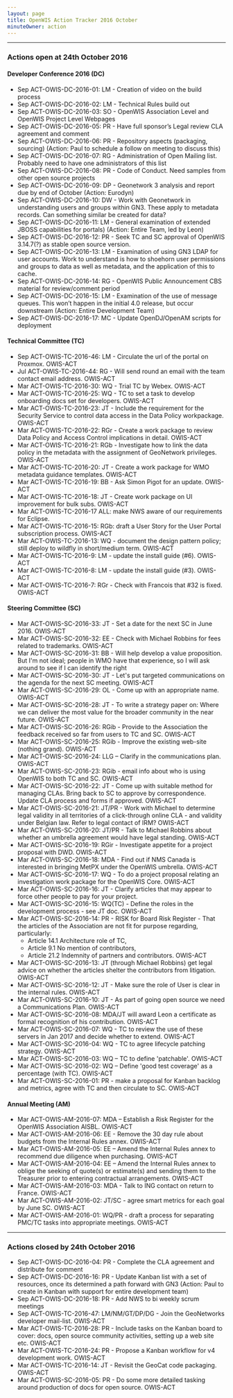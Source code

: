 ```yaml
---
layout: page
title: OpenWIS Action Tracker 2016 October
minuteOwner: action
---
```


---

### Actions open at 24th October 2016

#### Developer Conference 2016 (DC)

- Sep ACT-OWIS-DC-2016-01: LM - Creation of video on the build process
- Sep ACT-OWIS-DC-2016-02: LM - Technical Rules build out
- Sep ACT-OWIS-DC-2016-03: SO - OpenWIS Association Level and OpenWIS Project Level Webpages
- Sep ACT-OWIS-DC-2016-05: PR - Have full sponsor’s Legal review CLA agreement and comment
- Sep ACT-OWIS-DC-2016-06: PR - Repository aspects (packaging, sourcing) (Action: Paul to schedule a follow on meeting to discuss this)
- Sep ACT-OWIS-DC-2016-07: RG - Administration of Open Mailing list. Probably need to have one administrators of this list
- Sep ACT-OWIS-DC-2016-08: PR - Code of Conduct. Need samples from other open source projects
- Sep ACT-OWIS-DC-2016-09: DP - Geonetwork 3 analysis and report due by end of October (Action: Eurodyn)
- Sep ACT-OWIS-DC-2016-10: DW - Work with Geonetwork in understanding users and groups within GN3. These apply to metadata records. Can something similar be created for data?
- Sep ACT-OWIS-DC-2016-11: LM - General examination of extended JBOSS capabilities for portals) (Action: Entire Team, led by Leon)
- Sep ACT-OWIS-DC-2016-12: PR - Seek TC and SC approval of OpenWIS 3.14.7(?) as stable open source version.
- Sep ACT-OWIS-DC-2016-13: LM - Examination of using GN3 LDAP for user accounts. Work to understand is how to shoehorn user permissions and groups to data as well as metadata, and the application of this to cache.
- Sep ACT-OWIS-DC-2016-14: RG - OpenWIS Public Announcement CBS material for review/comment period
- Sep ACT-OWIS-DC-2016-15: LM - Examination of the use of message queues. This won’t happen in the initial 4.0 release, but occur downstream (Action: Entire Development Team)
- Sep ACT-OWIS-DC-2016-17: MC - Update OpenDJ/OpenAM scripts for deployment

#### Technical Committee (TC)

- Sep ACT-OWIS-TC-2016-46: LM - Circulate the url of the portal on Proxmox. OWIS-ACT
- Jul ACT-OWIS-TC-2016-44: RG - Will send round an email with the team contact email address. OWIS-ACT
- Mar ACT-OWIS-TC-2016-30: WQ - Trial TC by Webex. OWIS-ACT
- Mar ACT-OWIS-TC-2016-25: WQ - TC to set a task to develop onboarding docs set for developers. OWIS-ACT
- Mar ACT-OWIS-TC-2016-23: JT - Include the requirement for the Security Service to control data access in the Data Policy workpackage. OWIS-ACT
- Mar ACT-OWIS-TC-2016-22: RGr - Create a work package to review Data Policy and Access Control implications in detail. OWIS-ACT
- Mar ACT-OWIS-TC-2016-21: RGb - Investigate how to link the data policy in the metadata with the assignment of GeoNetwork privileges. OWIS-ACT
- Mar ACT-OWIS-TC-2016-20: JT - Create a work package for WMO metadata guidance templates. OWIS-ACT
- Mar ACT-OWIS-TC-2016-19: BB - Ask Simon Pigot for an update. OWIS-ACT
- Mar ACT-OWIS-TC-2016-18: JT - Create work package on UI improvement for bulk subs. OWIS-ACT
- Mar ACT-OWIS-TC-2016-17 ALL: make NWS aware of our requirements for Eclipse.
- Mar ACT-OWIS-TC-2016-15: RGb: draft a User Story for the User Portal subscription process. OWIS-ACT
- Mar ACT-OWIS-TC-2016-13: WQ - document the design pattern policy; still deploy to wildfly in short/medium term. OWIS-ACT
- Mar ACT-OWIS-TC-2016-9: LM - update the install guide (#6). OWIS-ACT
- Mar ACT-OWIS-TC-2016-8: LM - update the install guide (#3). OWIS-ACT
- Mar ACT-OWIS-TC-2016-7: RGr - Check with Francois that #32 is fixed. OWIS-ACT

#### Steering Committee (SC)

- Mar ACT-OWIS-SC-2016-33: JT - Set a date for the next SC in June 2016. OWIS-ACT
- Mar ACT-OWIS-SC-2016-32: EE - Check with Michael Robbins for fees related to trademarks. OWIS-ACT
- Mar ACT-OWIS-SC-2016-31: BB - Will help develop a value proposition.  But I'm not ideal; people in WMO have that experience, so I will ask around to see if I can identify the right
- Mar ACT-OWIS-SC-2016-30: JT - Let's put targeted communications on the agenda for the next SC meeting. OWIS-ACT
- Mar ACT-OWIS-SC-2016-29: OL - Come up with an appropriate name. OWIS-ACT
- Mar ACT-OWIS-SC-2016-28: JT - To write a strategy paper on: Where we can deliver the most value for the broader community in the near future. OWIS-ACT
- Mar ACT-OWIS-SC-2016-26: RGib - Provide to the Association the feedback received so far from users to TC and SC. OWIS-ACT
- Mar ACT-OWIS-SC-2016-25: RGib - Improve the existing web-site (nothing grand). OWIS-ACT
- Mar ACT-OWIS-SC-2016-24: LLG – Clarify in the communications plan. OWIS-ACT
- Mar ACT-OWIS-SC-2016-23: RGib - email info about who is using OpenWIS to both TC and SC. OWIS-ACT
- Mar ACT-OWIS-SC-2016-22: JT - Come up with suitable method for managing CLAs.  Bring back to SC to approve by correspondence.  Update CLA process and forms if approved. OWIS-ACT
- Mar ACT-OWIS-SC-2016-21: JT/PR - Work with Michael to determine legal validity in all territories of a click-through online CLA - and validity under Belgian law.  Refer to legal contact of IRM? OWIS-ACT
- Mar ACT-OWIS-SC-2016-20: JT/PR - Talk to Michael Robbins about whether an umbrella agreement would have legal standing. OWIS-ACT
- Mar ACT-OWIS-SC-2016-19: RGir - Investigate appetite for a project proposal with DWD. OWIS-ACT
- Mar ACT-OWIS-SC-2016-18: MDA - Find out if NMS Canada is interested in bringing MetPX under the OpenWIS umbrella. OWIS-ACT
- Mar ACT-OWIS-SC-2016-17: WQ - To do a project proposal relating an investigation work package for the OpenWIS Core. OWIS-ACT
- Mar ACT-OWIS-SC-2016-16: JT - Clarify articles that may appear to force other people to pay for your project.
- Mar ACT-OWIS-SC-2016-15: WQ(TC) - Define the roles in the development process - see JT doc. OWIS-ACT
- Mar ACT-OWIS-SC-2016-14: PR - RISK for Board Risk Register - That the articles of the Association are not fit for purpose regarding, particularly:
  - Article 14.1 Architecture role of TC,
  - Article 9.1 No mention of contributors,
  - Article 21.2 Indemnity of partners and contributors. OWIS-ACT
- Mar ACT-OWIS-SC-2016-13: JT (through Michael Robbins) get legal advice on whether the articles shelter the contributors from litigation. OWIS-ACT
- Mar ACT-OWIS-SC-2016-12: JT - Make sure the role of User is clear in the internal rules. OWIS-ACT
- Mar ACT-OWIS-SC-2016-10: JT - As part of going open source we need a Communications Plan. OWIS-ACT
- Mar ACT-OWIS-SC-2016-08: MDA/JT will award Leon a certificate as formal recognition of his contribution. OWIS-ACT
- Mar ACT-OWIS-SC-2016-07: WQ - TC to review the use of these servers in Jan 2017 and decide whether to extend. OWIS-ACT
- Mar ACT-OWIS-SC-2016-04: WQ - TC to agree lifecycle patching strategy. OWIS-ACT
- Mar ACT-OWIS-SC-2016-03: WQ – TC to define 'patchable'. OWIS-ACT
- Mar ACT-OWIS-SC-2016-02: WQ – Define 'good test coverage' as a percentage (with TC). OWIS-ACT
- Mar ACT-OWIS-SC-2016-01: PR - make a proposal for Kanban backlog and metrics, agree with TC and then circulate to SC. OWIS-ACT

#### Annual Meeting (AM)

- Mar ACT-OWIS-AM-2016-07: MDA – Establish a Risk Register for the OpenWIS Association AISBL. OWIS-ACT
- Mar ACT-OWIS-AM-2016-06: EE - Remove the 30 day rule about budgets from the Internal Rules annex. OWIS-ACT
- Mar ACT-OWIS-AM-2016-05: EE – Amend the Internal Rules annex to recommend due diligence when purchasing. OWIS-ACT
- Mar ACT-OWIS-AM-2016-04: EE – Amend the Internal Rules annex to oblige the seeking of quote(s) or estimate(s) and sending them to the Treasurer prior to entering contractual arrangements. OWIS-ACT
- Mar ACT-OWIS-AM-2016-03: MDA - Talk to ING contact on return to France. OWIS-ACT
- Mar ACT-OWIS-AM-2016-02: JT/SC - agree smart metrics for each goal by June SC. OWIS-ACT
- Mar ACT-OWIS-AM-2016-01: WQ/PR - draft a process for separating PMC/TC tasks into appropriate meetings. OWIS-ACT

---

### Actions closed by 24th October 2016

- Sep ACT-OWIS-DC-2016-04: PR - Complete the CLA agreement and distribute for comment
- Sep ACT-OWIS-DC-2016-16: PR - Update Kanban list with a set of resources, once its determined a path forward with GN3 (Action: Paul to create in Kanban with support for entire development team)
- Sep ACT-OWIS-DC-2016-18: PR - Add NWS to bi weekly scrum meetings
- Sep ACT-OWIS-TC-2016-47: LM/NM/GT/DP/DG - Join the GeoNetworks developer mail-list. OWIS-ACT
- Mar ACT-OWIS-TC-2016-28: PR - Include tasks on the Kanban board to cover: docs, open source community activities, setting up a web site etc. OWIS-ACT
- Mar ACT-OWIS-TC-2016-24: PR - Propose a Kanban workflow for v4 development work. OWIS-ACT
- Mar ACT-OWIS-TC-2016-14: JT - Revisit the GeoCat code packaging. OWIS-ACT
- Mar ACT-OWIS-SC-2016-05: PR - Do some more detailed tasking around production of docs for open source. OWIS-ACT
